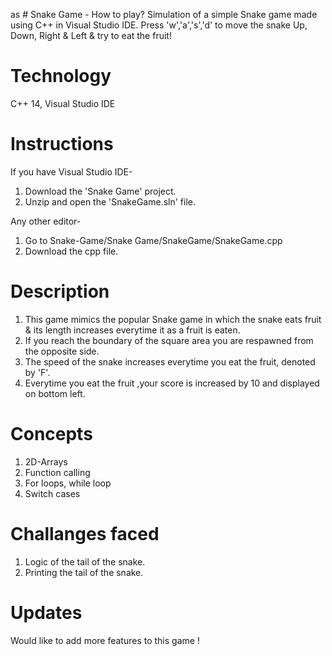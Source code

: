 as # Snake Game - How to play?
Simulation of a simple Snake game made using C++ in Visual Studio IDE. 
Press 'w','a','s','d' to move the snake Up, Down, Right & Left & try to eat the fruit!

# Technology

C++ 14, Visual Studio IDE

# Instructions

If you have Visual Studio IDE-
1. Download the 'Snake Game' project.
2. Unzip and open the 'SnakeGame.sln' file.

Any other editor-
1. Go to Snake-Game/Snake Game/SnakeGame/SnakeGame.cpp 
2. Download the cpp file.

# Description

1. This game mimics the popular Snake game in which the snake eats fruit & its length increases everytime it as a fruit is eaten.
2. If you reach the boundary of the square area you are respawned from the opposite side.
3. The speed of the snake increases everytime you eat the fruit, denoted by 'F'.
4. Everytime you eat the fruit ,your score is increased by 10 and displayed on bottom left.

# Concepts

1. 2D-Arrays
2. Function calling
3. For loops, while loop
4. Switch cases

# Challanges faced

1. Logic of the tail of the snake.
2. Printing the tail of the snake.

# Updates

Would like to add more features to this game ! 
